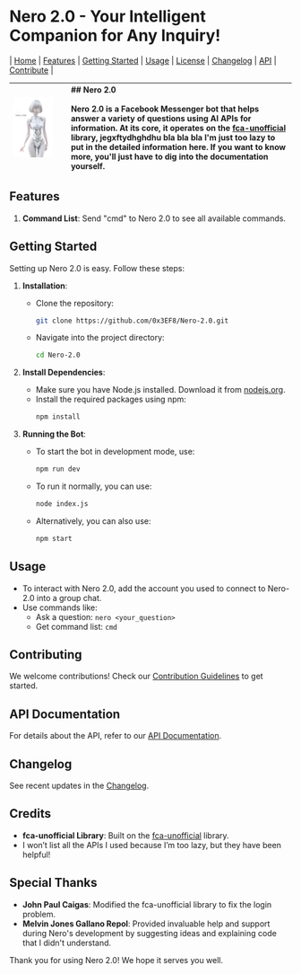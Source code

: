 # Nero 2.0 - Your Intelligent Companion for Any Inquiry!


| [Home](#nero-20---your-intelligent-companion-for-any-inquiry) | [Features](#features) | [Getting Started](#getting-started) | [Usage](#usage) | [License](LICENSE) | [Changelog](../CHANGELOG.md) | [API](API.md) | [Contribute](CONTRIBUTING.md) |

| <img src="Nero%202.0.png" alt="Nero 2.0" style="width: 80%; height: 50%;"> | ## Nero 2.0<br><br>**Nero** 2.0 is a Facebook Messenger bot that helps answer a variety of questions using AI APIs for information. At its core, it operates on the [fca-unofficial](https://github.com/VangBanLaNhat/fca-unofficial) library, jegxftydhghdhu bla bla bla I'm just too lazy to put in the detailed information here. If you want to know more, you'll just have to dig into the documentation yourself. |
|:----------------------------|:--------------------------|


## Features

1. **Command List**: Send "cmd" to Nero 2.0 to see all available commands.

## Getting Started

Setting up Nero 2.0 is easy. Follow these steps:

1. **Installation**: 
   - Clone the repository:
     ```bash
     git clone https://github.com/0x3EF8/Nero-2.0.git
     ```
   - Navigate into the project directory:
     ```bash
     cd Nero-2.0
     ```

2. **Install Dependencies**: 
   - Make sure you have Node.js installed. Download it from [nodejs.org](https://nodejs.org/).
   - Install the required packages using npm:
     ```bash
     npm install
     ```

3. **Running the Bot**: 
   - To start the bot in development mode, use:
     ```bash
     npm run dev
     ```
   - To run it normally, you can use:
     ```bash
     node index.js
     ```
   - Alternatively, you can also use:
     ```bash
     npm start
     ```

## Usage

- To interact with Nero 2.0, add the account you used to connect to Nero-2.0 into a group chat.
- Use commands like:
  - Ask a question: `nero <your_question>`
  - Get command list: `cmd`

## Contributing

We welcome contributions! Check our [Contribution Guidelines](CONTRIBUTING.md) to get started.

## API Documentation

For details about the API, refer to our [API Documentation](API.md).

## Changelog

See recent updates in the [Changelog](../CHANGELOG.md).

## Credits

- **fca-unofficial Library**: Built on the [fca-unofficial](https://github.com/VangBanLaNhat/fca-unofficial) library.
- I won’t list all the APIs I used because I’m too lazy, but they have been helpful!

## Special Thanks

- **John Paul Caigas**: Modified the fca-unofficial library to fix the login problem.
- **Melvin Jones Gallano Repol**: Provided invaluable help and support during Nero's development by suggesting ideas and explaining code that I didn't understand.

Thank you for using Nero 2.0! We hope it serves you well.
